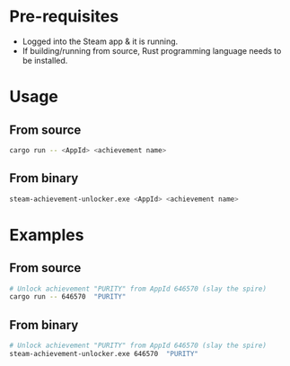 # Pre-requisites
- Logged into the Steam app & it is running.
- If building/running from source, Rust programming language needs to be installed.

# Usage
## From source
```sh
cargo run -- <AppId> <achievement name>
```
## From binary
```sh
steam-achievement-unlocker.exe <AppId> <achievement name>
```

# Examples
## From source
```sh
# Unlock achievement "PURITY" from AppId 646570 (slay the spire)
cargo run -- 646570  "PURITY"
```

## From binary
```sh
# Unlock achievement "PURITY" from AppId 646570 (slay the spire)
steam-achievement-unlocker.exe 646570  "PURITY"
```
